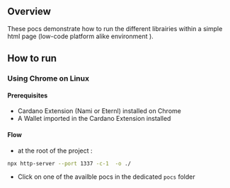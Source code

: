 ## Overview

These pocs demonstrate how to run the different librairies within a simple html page (low-code platform alike environment ).


## How to run 


### Using Chrome on Linux

#### Prerequisites
  - Cardano Extension (Nami or Eternl) installed on Chrome
  - A Wallet imported in the Cardano Extension installed

#### Flow
- at the root of the project :
```bash
npx http-server --port 1337 -c-1  -o ./
```
- Click on one of the availble pocs in the dedicated `pocs` folder